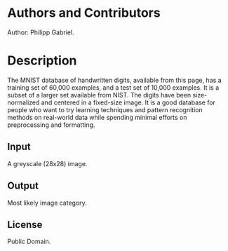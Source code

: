 # Authors and Contributors

Author: Philipp Gabriel.

# Description

The MNIST database of handwritten digits, available from this page, has a training set of 60,000 examples, and a test set of 10,000 examples. It is a subset of a larger set available from NIST. The digits have been size-normalized and centered in a fixed-size image. It is a good database for people who want to try learning techniques and pattern recognition methods on real-world data while spending minimal efforts on preprocessing and formatting.

## Input

A greyscale (28x28) image.

## Output

Most likely image category.

## License

Public Domain.
